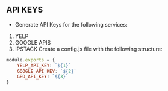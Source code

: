 
## API KEYS
- Generate API Keys for the following services:
1. YELP
2. GOOGLE APIS
3. IPSTACK
Create a config.js file with the following structure:
```javascript
module.exports = {
    YELP_API_KEY: `${1}`
    GOOGLE_API_KEY: `${2}`
    GEO_API_KEY: `${3}`
}
```
